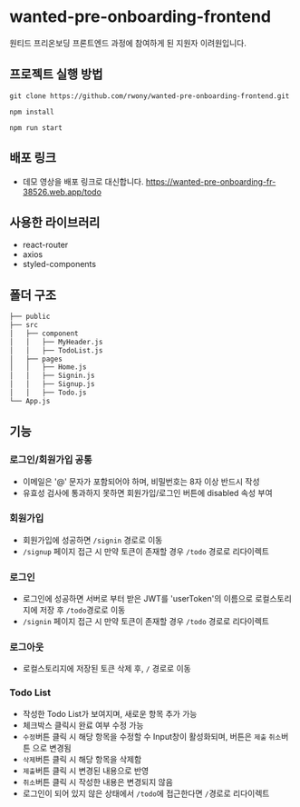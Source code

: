 # wanted-pre-onboarding-frontend
원티드 프리온보딩 프론트엔드 과정에 참여하게 된 지원자 이려원입니다.

## 프로젝트 실행 방법
```
git clone https://github.com/rwony/wanted-pre-onboarding-frontend.git
```
```
npm install
```
```
npm run start
```

## 배포 링크
* 데모 영상을 배포 링크로 대신합니다.
https://wanted-pre-onboarding-fr-38526.web.app/todo

## 사용한 라이브러리
* react-router
* axios
* styled-components

## 폴더 구조
```bash
├── public
├── src
│   ├── component
│   │   ├── MyHeader.js
│   │   ├── TodoList.js
│   ├── pages
│   │   ├── Home.js
│   │   ├── Signin.js
│   │   ├── Signup.js
│   │   ├── Todo.js
└── App.js
``` 

## 기능
### 로그인/회원가입 공통
- 이메일은 '@' 문자가 포함되어야 하며, 비밀번호는 8자 이상 반드시 작성
- 유효성 검사에 통과하지 못하면 회원가입/로그인 버튼에 disabled 속성 부여

### 회원가입
- 회원가입에 성공하면 ```/signin``` 경로로 이동
- ```/signup``` 페이지 접근 시 만약 토큰이 존재할 경우 ```/todo``` 경로로 리다이렉트

### 로그인
- 로그인에 성공하면 서버로 부터 받은 JWT를 'userToken'의 이름으로 로컬스토리지에 저장 후 ```/todo```경로로 이동
- ```/signin``` 페이지 접근 시 만약 토큰이 존재할 경우 ```/todo``` 경로로 리다이렉트

### 로그아웃
- 로컬스토리지에 저장된 토큰 삭제 후, ```/``` 경로로 이동

### Todo List
- 작성한 Todo List가 보여지며, 새로운 항목 추가 가능
- 체크박스 클릭시 완료 여부 수정 가능
- ```수정```버튼 클릭 시 해당 항목을 수정할 수 Input창이 활성화되며, 버튼은 ```제출``` ```취소```버튼 으로 변경됨
- ```삭제```버튼 클릭 시 해당 항목을 삭제함
- ```제출```버튼 클릭 시 변경된 내용으로 반영
- ```취소```버튼 클릭 시 작성한 내용은 변경되지 않음
- 로그인이 되어 있지 않은 상태에서 ```/todo```에 접근한다면 ```/```경로로 리다이렉트
